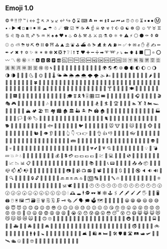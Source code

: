 ## Emoji 1.0

&#xA9; &#xAE; &#x203C; &#x2049; &#x2122; &#x2139; &#x2194; &#x2195; &#x2196; &#x2197; &#x2198; &#x2199; &#x21A9; &#x21AA; &#x231A; &#x231B; &#x2328; &#x23CF; &#x23E9; &#x23EA; &#x23EB; &#x23EC; &#x23ED; &#x23EE; &#x23EF; &#x23F0; &#x23F1; &#x23F2; &#x23F3; &#x23F8; &#x23F9; &#x23FA; &#x24C2; &#x25AA; &#x25AB; &#x25B6; &#x25C0; &#x25FB; &#x25FC; &#x25FD; &#x25FE; &#x2600; &#x2601; &#x2602; &#x2603; &#x2604; &#x260E; &#x2611; &#x2614; &#x2615; &#x2618; &#x261D; &#x2620; &#x2622; &#x2623; &#x2626; &#x262A; &#x262E; &#x262F; &#x2638; &#x2639; &#x263A; &#x2648; &#x2649; &#x264A; &#x264B; &#x264C; &#x264D; &#x264E; &#x264F; &#x2650; &#x2651; &#x2652; &#x2653; &#x2660; &#x2663; &#x2665; &#x2666; &#x2668; &#x267B; &#x267F; &#x2692; &#x2693; &#x2694; &#x2696; &#x2697; &#x2699; &#x269B; &#x269C; &#x26A0; &#x26A1; &#x26AA; &#x26AB; &#x26B0; &#x26B1; &#x26BD; &#x26BE; &#x26C4; &#x26C5; &#x26C8; &#x26CE; &#x26CF; &#x26D1; &#x26D3; &#x26D4; &#x26E9; &#x26EA; &#x26F0; &#x26F1; &#x26F2; &#x26F3; &#x26F4; &#x26F5; &#x26F7; &#x26F8; &#x26F9; &#x26FA; &#x26FD; &#x2702; &#x2705; &#x2708; &#x2709; &#x270A; &#x270B; &#x270C; &#x270D; &#x270F; &#x2712; &#x2714; &#x2716; &#x271D; &#x2721; &#x2728; &#x2733; &#x2734; &#x2744; &#x2747; &#x274C; &#x274E; &#x2753; &#x2754; &#x2755; &#x2757; &#x2763; &#x2764; &#x2795; &#x2796; &#x2797; &#x27A1; &#x27B0; &#x27BF; &#x2934; &#x2935; &#x2B05; &#x2B06; &#x2B07; &#x2B1B; &#x2B1C; &#x2B50; &#x2B55; &#x3030; &#x303D; &#x3297; &#x3299; &#x1F004; &#x1F0CF; &#x1F170; &#x1F171; &#x1F17E; &#x1F17F; &#x1F18E; &#x1F191; &#x1F192; &#x1F193; &#x1F194; &#x1F195; &#x1F196; &#x1F197; &#x1F198; &#x1F199; &#x1F19A; &#x1F201; &#x1F202; &#x1F21A; &#x1F22F; &#x1F232; &#x1F233; &#x1F234; &#x1F235; &#x1F236; &#x1F237; &#x1F238; &#x1F239; &#x1F23A; &#x1F250; &#x1F251; &#x1F300; &#x1F301; &#x1F302; &#x1F303; &#x1F304; &#x1F305; &#x1F306; &#x1F307; &#x1F308; &#x1F309; &#x1F30A; &#x1F30B; &#x1F30C; &#x1F30D; &#x1F30E; &#x1F30F; &#x1F310; &#x1F311; &#x1F312; &#x1F313; &#x1F314; &#x1F315; &#x1F316; &#x1F317; &#x1F318; &#x1F319; &#x1F31A; &#x1F31B; &#x1F31C; &#x1F31D; &#x1F31E; &#x1F31F; &#x1F320; &#x1F321; &#x1F324; &#x1F325; &#x1F326; &#x1F327; &#x1F328; &#x1F329; &#x1F32A; &#x1F32B; &#x1F32C; &#x1F32D; &#x1F32E; &#x1F32F; &#x1F330; &#x1F331; &#x1F332; &#x1F333; &#x1F334; &#x1F335; &#x1F336; &#x1F337; &#x1F338; &#x1F339; &#x1F33A; &#x1F33B; &#x1F33C; &#x1F33D; &#x1F33E; &#x1F33F; &#x1F340; &#x1F341; &#x1F342; &#x1F343; &#x1F344; &#x1F345; &#x1F346; &#x1F347; &#x1F348; &#x1F349; &#x1F34A; &#x1F34B; &#x1F34C; &#x1F34D; &#x1F34E; &#x1F34F; &#x1F350; &#x1F351; &#x1F352; &#x1F353; &#x1F354; &#x1F355; &#x1F356; &#x1F357; &#x1F358; &#x1F359; &#x1F35A; &#x1F35B; &#x1F35C; &#x1F35D; &#x1F35E; &#x1F35F; &#x1F360; &#x1F361; &#x1F362; &#x1F363; &#x1F364; &#x1F365; &#x1F366; &#x1F367; &#x1F368; &#x1F369; &#x1F36A; &#x1F36B; &#x1F36C; &#x1F36D; &#x1F36E; &#x1F36F; &#x1F370; &#x1F371; &#x1F372; &#x1F373; &#x1F374; &#x1F375; &#x1F376; &#x1F377; &#x1F378; &#x1F379; &#x1F37A; &#x1F37B; &#x1F37C; &#x1F37D; &#x1F37E; &#x1F37F; &#x1F380; &#x1F381; &#x1F382; &#x1F383; &#x1F384; &#x1F385; &#x1F386; &#x1F387; &#x1F388; &#x1F389; &#x1F38A; &#x1F38B; &#x1F38C; &#x1F38D; &#x1F38E; &#x1F38F; &#x1F390; &#x1F391; &#x1F392; &#x1F393; &#x1F396; &#x1F397; &#x1F399; &#x1F39A; &#x1F39B; &#x1F39E; &#x1F39F; &#x1F3A0; &#x1F3A1; &#x1F3A2; &#x1F3A3; &#x1F3A4; &#x1F3A5; &#x1F3A6; &#x1F3A7; &#x1F3A8; &#x1F3A9; &#x1F3AA; &#x1F3AB; &#x1F3AC; &#x1F3AD; &#x1F3AE; &#x1F3AF; &#x1F3B0; &#x1F3B1; &#x1F3B2; &#x1F3B3; &#x1F3B4; &#x1F3B5; &#x1F3B6; &#x1F3B7; &#x1F3B8; &#x1F3B9; &#x1F3BA; &#x1F3BB; &#x1F3BC; &#x1F3BD; &#x1F3BE; &#x1F3BF; &#x1F3C0; &#x1F3C1; &#x1F3C2; &#x1F3C3; &#x1F3C4; &#x1F3C5; &#x1F3C6; &#x1F3C7; &#x1F3C8; &#x1F3C9; &#x1F3CA; &#x1F3CB; &#x1F3CC; &#x1F3CD; &#x1F3CE; &#x1F3CF; &#x1F3D0; &#x1F3D1; &#x1F3D2; &#x1F3D3; &#x1F3D4; &#x1F3D5; &#x1F3D6; &#x1F3D7; &#x1F3D8; &#x1F3D9; &#x1F3DA; &#x1F3DB; &#x1F3DC; &#x1F3DD; &#x1F3DE; &#x1F3DF; &#x1F3E0; &#x1F3E1; &#x1F3E2; &#x1F3E3; &#x1F3E4; &#x1F3E5; &#x1F3E6; &#x1F3E7; &#x1F3E8; &#x1F3E9; &#x1F3EA; &#x1F3EB; &#x1F3EC; &#x1F3ED; &#x1F3EE; &#x1F3EF; &#x1F3F0; &#x1F3F3; &#x1F3F4; &#x1F3F5; &#x1F3F7; &#x1F3F8; &#x1F3F9; &#x1F3FA; &#x1F3FB; &#x1F3FC; &#x1F3FD; &#x1F3FE; &#x1F3FF; &#x1F400; &#x1F401; &#x1F402; &#x1F403; &#x1F404; &#x1F405; &#x1F406; &#x1F407; &#x1F408; &#x1F409; &#x1F40A; &#x1F40B; &#x1F40C; &#x1F40D; &#x1F40E; &#x1F40F; &#x1F410; &#x1F411; &#x1F412; &#x1F413; &#x1F414; &#x1F415; &#x1F416; &#x1F417; &#x1F418; &#x1F419; &#x1F41A; &#x1F41B; &#x1F41C; &#x1F41D; &#x1F41E; &#x1F41F; &#x1F420; &#x1F421; &#x1F422; &#x1F423; &#x1F424; &#x1F425; &#x1F426; &#x1F427; &#x1F428; &#x1F429; &#x1F42A; &#x1F42B; &#x1F42C; &#x1F42D; &#x1F42E; &#x1F42F; &#x1F430; &#x1F431; &#x1F432; &#x1F433; &#x1F434; &#x1F435; &#x1F436; &#x1F437; &#x1F438; &#x1F439; &#x1F43A; &#x1F43B; &#x1F43C; &#x1F43D; &#x1F43E; &#x1F43F; &#x1F440; &#x1F441; &#x1F442; &#x1F443; &#x1F444; &#x1F445; &#x1F446; &#x1F447; &#x1F448; &#x1F449; &#x1F44A; &#x1F44B; &#x1F44C; &#x1F44D; &#x1F44E; &#x1F44F; &#x1F450; &#x1F451; &#x1F452; &#x1F453; &#x1F454; &#x1F455; &#x1F456; &#x1F457; &#x1F458; &#x1F459; &#x1F45A; &#x1F45B; &#x1F45C; &#x1F45D; &#x1F45E; &#x1F45F; &#x1F460; &#x1F461; &#x1F462; &#x1F463; &#x1F464; &#x1F465; &#x1F466; &#x1F467; &#x1F468; &#x1F469; &#x1F46A; &#x1F46B; &#x1F46C; &#x1F46D; &#x1F46E; &#x1F46F; &#x1F470; &#x1F471; &#x1F472; &#x1F473; &#x1F474; &#x1F475; &#x1F476; &#x1F477; &#x1F478; &#x1F479; &#x1F47A; &#x1F47B; &#x1F47C; &#x1F47D; &#x1F47E; &#x1F47F; &#x1F480; &#x1F481; &#x1F482; &#x1F483; &#x1F484; &#x1F485; &#x1F486; &#x1F487; &#x1F488; &#x1F489; &#x1F48A; &#x1F48B; &#x1F48C; &#x1F48D; &#x1F48E; &#x1F48F; &#x1F490; &#x1F491; &#x1F492; &#x1F493; &#x1F494; &#x1F495; &#x1F496; &#x1F497; &#x1F498; &#x1F499; &#x1F49A; &#x1F49B; &#x1F49C; &#x1F49D; &#x1F49E; &#x1F49F; &#x1F4A0; &#x1F4A1; &#x1F4A2; &#x1F4A3; &#x1F4A4; &#x1F4A5; &#x1F4A6; &#x1F4A7; &#x1F4A8; &#x1F4A9; &#x1F4AA; &#x1F4AB; &#x1F4AC; &#x1F4AD; &#x1F4AE; &#x1F4AF; &#x1F4B0; &#x1F4B1; &#x1F4B2; &#x1F4B3; &#x1F4B4; &#x1F4B5; &#x1F4B6; &#x1F4B7; &#x1F4B8; &#x1F4B9; &#x1F4BA; &#x1F4BB; &#x1F4BC; &#x1F4BD; &#x1F4BE; &#x1F4BF; &#x1F4C0; &#x1F4C1; &#x1F4C2; &#x1F4C3; &#x1F4C4; &#x1F4C5; &#x1F4C6; &#x1F4C7; &#x1F4C8; &#x1F4C9; &#x1F4CA; &#x1F4CB; &#x1F4CC; &#x1F4CD; &#x1F4CE; &#x1F4CF; &#x1F4D0; &#x1F4D1; &#x1F4D2; &#x1F4D3; &#x1F4D4; &#x1F4D5; &#x1F4D6; &#x1F4D7; &#x1F4D8; &#x1F4D9; &#x1F4DA; &#x1F4DB; &#x1F4DC; &#x1F4DD; &#x1F4DE; &#x1F4DF; &#x1F4E0; &#x1F4E1; &#x1F4E2; &#x1F4E3; &#x1F4E4; &#x1F4E5; &#x1F4E6; &#x1F4E7; &#x1F4E8; &#x1F4E9; &#x1F4EA; &#x1F4EB; &#x1F4EC; &#x1F4ED; &#x1F4EE; &#x1F4EF; &#x1F4F0; &#x1F4F1; &#x1F4F2; &#x1F4F3; &#x1F4F4; &#x1F4F5; &#x1F4F6; &#x1F4F7; &#x1F4F8; &#x1F4F9; &#x1F4FA; &#x1F4FB; &#x1F4FC; &#x1F4FD; &#x1F4FF; &#x1F500; &#x1F501; &#x1F502; &#x1F503; &#x1F504; &#x1F505; &#x1F506; &#x1F507; &#x1F508; &#x1F509; &#x1F50A; &#x1F50B; &#x1F50C; &#x1F50D; &#x1F50E; &#x1F50F; &#x1F510; &#x1F511; &#x1F512; &#x1F513; &#x1F514; &#x1F515; &#x1F516; &#x1F517; &#x1F518; &#x1F519; &#x1F51A; &#x1F51B; &#x1F51C; &#x1F51D; &#x1F51E; &#x1F51F; &#x1F520; &#x1F521; &#x1F522; &#x1F523; &#x1F524; &#x1F525; &#x1F526; &#x1F527; &#x1F528; &#x1F529; &#x1F52A; &#x1F52B; &#x1F52C; &#x1F52D; &#x1F52E; &#x1F52F; &#x1F530; &#x1F531; &#x1F532; &#x1F533; &#x1F534; &#x1F535; &#x1F536; &#x1F537; &#x1F538; &#x1F539; &#x1F53A; &#x1F53B; &#x1F53C; &#x1F53D; &#x1F549; &#x1F54A; &#x1F54B; &#x1F54C; &#x1F54D; &#x1F54E; &#x1F550; &#x1F551; &#x1F552; &#x1F553; &#x1F554; &#x1F555; &#x1F556; &#x1F557; &#x1F558; &#x1F559; &#x1F55A; &#x1F55B; &#x1F55C; &#x1F55D; &#x1F55E; &#x1F55F; &#x1F560; &#x1F561; &#x1F562; &#x1F563; &#x1F564; &#x1F565; &#x1F566; &#x1F567; &#x1F56F; &#x1F570; &#x1F573; &#x1F574; &#x1F575; &#x1F576; &#x1F577; &#x1F578; &#x1F579; &#x1F587; &#x1F58A; &#x1F58B; &#x1F58C; &#x1F58D; &#x1F590; &#x1F595; &#x1F596; &#x1F5A5; &#x1F5A8; &#x1F5B1; &#x1F5B2; &#x1F5BC; &#x1F5C2; &#x1F5C3; &#x1F5C4; &#x1F5D1; &#x1F5D2; &#x1F5D3; &#x1F5DC; &#x1F5DD; &#x1F5DE; &#x1F5E1; &#x1F5E3; &#x1F5EF; &#x1F5F3; &#x1F5FA; &#x1F5FB; &#x1F5FC; &#x1F5FD; &#x1F5FE; &#x1F5FF; &#x1F600; &#x1F601; &#x1F602; &#x1F603; &#x1F604; &#x1F605; &#x1F606; &#x1F607; &#x1F608; &#x1F609; &#x1F60A; &#x1F60B; &#x1F60C; &#x1F60D; &#x1F60E; &#x1F60F; &#x1F610; &#x1F611; &#x1F612; &#x1F613; &#x1F614; &#x1F615; &#x1F616; &#x1F617; &#x1F618; &#x1F619; &#x1F61A; &#x1F61B; &#x1F61C; &#x1F61D; &#x1F61E; &#x1F61F; &#x1F620; &#x1F621; &#x1F622; &#x1F623; &#x1F624; &#x1F625; &#x1F626; &#x1F627; &#x1F628; &#x1F629; &#x1F62A; &#x1F62B; &#x1F62C; &#x1F62D; &#x1F62E; &#x1F62F; &#x1F630; &#x1F631; &#x1F632; &#x1F633; &#x1F634; &#x1F635; &#x1F636; &#x1F637; &#x1F638; &#x1F639; &#x1F63A; &#x1F63B; &#x1F63C; &#x1F63D; &#x1F63E; &#x1F63F; &#x1F640; &#x1F641; &#x1F642; &#x1F643; &#x1F644; &#x1F645; &#x1F646; &#x1F647; &#x1F648; &#x1F649; &#x1F64A; &#x1F64B; &#x1F64C; &#x1F64D; &#x1F64E; &#x1F64F; &#x1F680; &#x1F681; &#x1F682; &#x1F683; &#x1F684; &#x1F685; &#x1F686; &#x1F687; &#x1F688; &#x1F689; &#x1F68A; &#x1F68B; &#x1F68C; &#x1F68D; &#x1F68E; &#x1F68F; &#x1F690; &#x1F691; &#x1F692; &#x1F693; &#x1F694; &#x1F695; &#x1F696; &#x1F697; &#x1F698; &#x1F699; &#x1F69A; &#x1F69B; &#x1F69C; &#x1F69D; &#x1F69E; &#x1F69F; &#x1F6A0; &#x1F6A1; &#x1F6A2; &#x1F6A3; &#x1F6A4; &#x1F6A5; &#x1F6A6; &#x1F6A7; &#x1F6A8; &#x1F6A9; &#x1F6AA; &#x1F6AB; &#x1F6AC; &#x1F6AD; &#x1F6AE; &#x1F6AF; &#x1F6B0; &#x1F6B1; &#x1F6B2; &#x1F6B3; &#x1F6B4; &#x1F6B5; &#x1F6B6; &#x1F6B7; &#x1F6B8; &#x1F6B9; &#x1F6BA; &#x1F6BB; &#x1F6BC; &#x1F6BD; &#x1F6BE; &#x1F6BF; &#x1F6C0; &#x1F6C1; &#x1F6C2; &#x1F6C3; &#x1F6C4; &#x1F6C5; &#x1F6CB; &#x1F6CC; &#x1F6CD; &#x1F6CE; &#x1F6CF; &#x1F6D0; &#x1F6E0; &#x1F6E1; &#x1F6E2; &#x1F6E3; &#x1F6E4; &#x1F6E5; &#x1F6E9; &#x1F6EB; &#x1F6EC; &#x1F6F0; &#x1F6F3; &#x1F910; &#x1F911; &#x1F912; &#x1F913; &#x1F914; &#x1F915; &#x1F916; &#x1F917; &#x1F918; &#x1F980; &#x1F981; &#x1F982; &#x1F983; &#x1F984; &#x1F9C0; 
